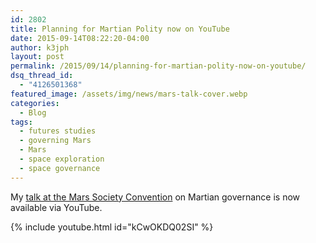 ```yaml
---
id: 2802
title: Planning for Martian Polity now on YouTube
date: 2015-09-14T08:22:20-04:00
author: k3jph
layout: post
permalink: /2015/09/14/planning-for-martian-polity-now-on-youtube/
dsq_thread_id:
  - "4126501368"
featured_image: /assets/img/news/mars-talk-cover.webp
categories:
  - Blog
tags:
  - futures studies
  - governing Mars
  - Mars
  - space exploration
  - space governance
---
```

My [talk at the Mars Society Convention](https://jameshoward.us/2015/06/20/im-going-mars/) on Martian governance is now available via YouTube.

{% include youtube.html id="kCwOKDQ02SI" %}
